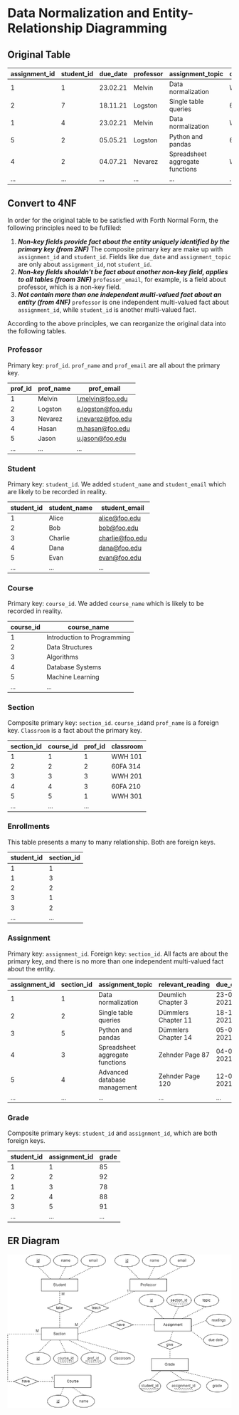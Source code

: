 # Data Normalization and Entity-Relationship Diagramming
## Original Table
| assignment_id | student_id | due_date | professor | assignment_topic                | classroom | grade | relevant_reading    | professor_email   |
| :------------ | :--------- | :------- | :-------- | :------------------------------ | :-------- | :---- | :------------------ | :---------------- |
| 1             | 1          | 23.02.21 | Melvin    | Data normalization              | WWH 101   | 80    | Deumlich Chapter 3  | l.melvin@foo.edu  |
| 2             | 7          | 18.11.21 | Logston   | Single table queries            | 60FA 314  | 25    | Dümmlers Chapter 11 | e.logston@foo.edu |
| 1             | 4          | 23.02.21 | Melvin    | Data normalization              | WWH 101   | 75    | Deumlich Chapter 3  | l.melvin@foo.edu  |
| 5             | 2          | 05.05.21 | Logston   | Python and pandas               | 60FA 314  | 92    | Dümmlers Chapter 14 | e.logston@foo.edu |
| 4             | 2          | 04.07.21 | Nevarez   | Spreadsheet aggregate functions | WWH 201   | 65    | Zehnder Page 87     | i.nevarez@foo.edu |
| ...           | ...        | ...      | ...       | ...                             | ...       | ...   | ...                 | ...               |

## Convert to 4NF
In order for the original table to be satisfied with Forth Normal Form, the following principles need to be fufilled:
1. ***Non-key fields provide fact about the entity uniquely identified by the primary key (from 2NF)*** The composite primary key are make up with `assignment_id` and `student_id`. Fields like `due_date` and `assignment_topic` are only about `assignment_id`, not `student_id`. 
2. ***Non-key fields shouldn't be fact about another non-key field, applies to all tables (froom 3NF)*** `professor_email`, for example, is a field about professor, which is a non-key field.
3. ***Not contain more than one independent multi-valued fact about an entity (from 4NF)*** `professor` is one independent multi-valued fact about `assignment_id`, while `student_id` is another multi-valued fact. 

According to the above principles, we can reorganize the original data into the following tables.

### Professor 
Primary key: `prof_id`. `prof_name` and `prof_email` are all about the primary key. 

| prof_id | prof_name | prof_email            |
|---------|-----------|-----------------------|
| 1       | Melvin    | l.melvin@foo.edu |
| 2       | Logston   | e.logston@foo.edu |
| 3       | Nevarez   | i.nevarez@foo.edu |
| 4       | Hasan      | m.hasan@foo.edu   |
| 5       | Jason    | u.jason@foo.edu |
| ...     | ...       | ...      |

### Student
Primary key: `student_id`. We added `student_name` and `student_email` which are likely to be recorded in reality.

| student_id | student_name | student_email           |
|------------|--------------|-------------------------|
| 1          | Alice        | alice@foo.edu     |
| 2          | Bob          | bob@foo.edu       |
| 3          | Charlie      | charlie@foo.edu   |
| 4          | Dana         | dana@foo.edu      |
| 5          | Evan         | evan@foo.edu      |
| ...     | ...       | ...      |

### Course
Primary key: `course_id`. We added `course_name` which is likely to be recorded in reality.

| course_id | course_name                  |
|-----------|------------------------------|
| 1         | Introduction to Programming  |
| 2         | Data Structures              |
| 3         | Algorithms                   |
| 4         | Database Systems             |
| 5         | Machine Learning             |
| ...     | ...       | ...      |

### Section
Composite primary key: `section_id`. `course_id`and `prof_name` is a foreign key. `Classroom` is a fact about the primary key. 

| section_id | course_id | prof_id | classroom |
|------------|-----------|-----------|-----------|
| 1          | 1         | 1    | WWH 101   |
| 2          | 2         | 2   | 60FA 314  |
| 3          | 3         | 3   | WWH 201   |
| 4          | 4         | 3      | 60FA 210  |
| 5          | 5         | 1    | WWH 301   |
| ...     | ...       | ...      |

### Enrollments
This table presents a many to many relationship. Both are foreign keys. 

| student_id | section_id |
|------------|------------|
| 1          | 1          |
| 1          | 3          |
| 2          | 2          |
| 3          | 1          |
| 3          | 2          |
| ...     | ...       |


### Assignment
Primary key: `assignment_id`. Foreign key: `section_id`. All facts are about the primary key, and there is no more than one independent multi-valued fact about the entity. 

| assignment_id | section_id | assignment_topic                  | relevant_reading       | due_date   |
|---------------|------------|-----------------------------------|------------------------|------------|
| 1             | 1          | Data normalization                | Deumlich Chapter 3     | 23-02-2021 |
| 2             | 2          | Single table queries              | Dümmlers Chapter 11    | 18-11-2021 |
| 3             | 5          | Python and pandas                 | Dümmlers Chapter 14    | 05-05-2021 |
| 4             | 3          | Spreadsheet aggregate functions   | Zehnder Page 87        | 04-07-2021 |
| 5             | 4          | Advanced database management      | Zehnder Page 120   | 12-08-2021 |
| ...     | ...       | ...      | ...      | ...      |

### Grade
Composite primary keys: `student_id` and `assignment_id`, which are both foreign keys.

| student_id | assignment_id | grade |
|------------|---------------|-------|
| 1          | 1             | 85    |
| 2          | 2             | 92    |
| 1          | 3             | 78    |
| 2          | 4             | 88    |
| 3          | 5             | 91    |
| ...     | ...       | ...      |

## ER Diagram
![ER](./images/ER5-database.drawio.png)
